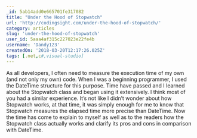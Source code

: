 ```yaml
---
_id: 5ab14add0e665701fe317082
title: "Under the Hood of Stopwatch"
url: 'http://codingsight.com/under-the-hood-of-stopwatch/'
category: articles
slug: 'under-the-hood-of-stopwatch'
user_id: 5aaa4af315c227023e22fe4b
username: 'Dandy123'
createdOn: '2018-03-20T12:17:26.025Z'
tags: [.net,c#,visual-studio]
---
```


As all developers, I often need to measure the execution time of my own (and not only my own) code. When I was a beginning programmer, I used the DateTime structure for this purpose. Time have passed and I learned about the Stopwatch class and began using it extensively. I think most of you had a similar experience. It’s not like I didn’t wonder about how Stopwatch works, at that time, it was simply enough for me to know that Stopwatch measures the elapsed time more precise than DateTime. Now the time has come to explain to myself as well as to the readers how the Stopwatch class actually works and clarify its pros and cons in comparison with DateTime.
